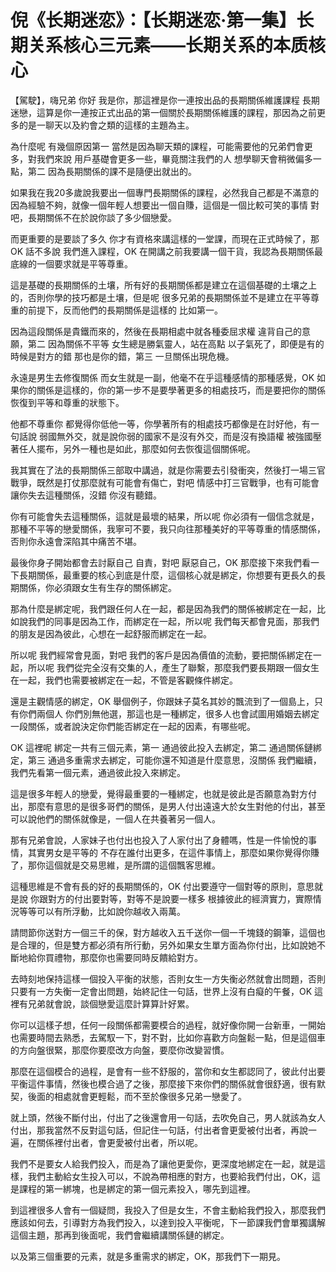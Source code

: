 # 倪《长期迷恋》：【长期迷恋·第一集】长期关系核心三元素——长期关系的本质核心

【駕駛】，嗨兄弟 你好 我是你，那這裡是你一連按出品的長期關係維護課程 長期迷戀，這算是你一連按正式出品的第一個關於長期關係維護的課程，那因為之前更多的是一聊天以及約會之類的這樣的主題為主。

為什麼呢 有幾個原因第一 當然是因為聊天類的課程，可能需要他的兄弟們會更多，對我們來說 用戶基礎會更多一些，畢竟關注我們的人 想學聊天會稍微偏多一點，第二 因為長期關係的課不是隨便出就出的。

如果我在我20多歲說我要出一個專門長期關係的課程，必然我自己都是不滿意的 因為經驗不夠，就像一個年輕人想要出一個自賺，這個是一個比較可笑的事情 對吧，長期關係不在於說你談了多少個戀愛。

而更重要的是要談了多久 你才有資格來講這樣的一堂課，而現在正式時候了，那OK 話不多說 我們進入課程，OK 在開講之前我要講一個干貨，我認為長期關係最底線的一個要求就是平等尊重。

這是基礎的長期關係的土壤，所有好的長期關係都是建立在這個基礎的土壤之上的，否則你學的技巧都是土壤，但是呢 很多兄弟的長期關係並不是建立在平等尊重的前提下，反而他們的長期關係是這樣的 比如第一。

因為這段關係是貴鐵而來的，然後在長期相處中就各種委屈求權 違背自己的意願，第二 因為關係不平等 女生總是勝氣靈人，站在高點 以子氣死了，即便是有的時候是對方的錯 那也是你的錯，第三 一旦關係出現危機。

永遠是男生去修復關係 而女生就是一副，他毫不在乎這種感情的那種感覺，OK 如果你的關係是這樣的，你的第一步不是要學著更多的相處技巧，而是要把你的關係恢復到平等和尊重的狀態下。

他都不尊重你 都覺得你低他一等，你學著所有的相處技巧都像是在討好他，有一句話說 弱國無外交，就是說你弱的國家不是沒有外交，而是沒有換語權 被強國壓著任人擺布，另外一種也是如此，那麼如何去恢復這個關係呢。

我其實在了法的長期關係三部取中講過，就是你需要去引發衝突，然後打一場三官戰爭，既然是打仗那麼就有可能會有傷亡，對吧 情感中打三官戰爭，也有可能會讓你失去這種關係，沒錯 你沒有聽錯。

你有可能會失去這種關係，這就是最壞的結果，所以呢 你必須有一個信念就是，那種不平等的戀愛關係，我寧可不要，我只向往那種美好的平等尊重的情感關係，否則你永遠會深陷其中痛苦不堪。

最後你身子開始都會去討厭自己 自責，對吧 厭惡自己，OK 那麼接下來我們看一下長期關係，最重要的核心到底是什麼，這個核心就是綁定，你想要有更長久的長期關係，你必須跟女生有生存的關係綁定。

那為什麼是綁定呢，我們跟任何人在一起，都是因為我們的關係被綁定在一起，比如說我們的同事是因為工作，而綁定在一起，所以呢 我們每天都會見面，那我們的朋友是因為彼此，心想在一起舒服而綁定在一起。

所以呢 我們經常會見面，對吧 我們的客戶是因為價值的流動，要把關係綁定在一起，所以呢 我們從完全沒有交集的人，產生了聯繫，那麼我們要長期跟一個女生在一起，我們也需要被綁定在一起，不管是客觀條件綁定。

還是主觀情感的綁定，OK 舉個例子，你跟妹子莫名其妙的飄流到了一個島上，只有你們兩個人 你們別無他選，那這也是一種綁定，很多人也會試圖用婚姻去綁定一段關係，或者說決定你們能否綁定在一起的因素，有哪些呢。

OK 這裡呢 綁定一共有三個元素，第一 通過彼此投入去綁定，第二 通過關係鏈綁定，第三 通過多重需求去綁定，可能你還不知道是什麼意思，沒關係 我們繼續，我們先看第一個元素，通過彼此投入來綁定。

這是很多年輕人的戀愛，覺得最重要的一種綁定，也就是彼此是否願意為對方付出，那麼有意思的是很多哥們的關係，是男人付出遠遠大於女生對他的付出，甚至可以說他們的關係就像是，一個人在共養著另一個人。

那有兄弟會說，人家妹子也付出也投入了人家付出了身體嗎，性是一件愉悅的事情，其實男女是平等的 不存在誰付出更多，在這件事情上，那麼如果你覺得你賺了，那你這個就是交易思維，是所謂的這個飄客思維。

這種思維是不會有長的好的長期關係的，OK 付出要遵守一個對等的原則，意思就是說 你跟對方的付出要對等，對等不是說要一樣多 根據彼此的經濟實力，實際情況等等可以有所浮動，比如說你越收入兩萬。

請問節你送對方一個三千的保，對方越收入五千送你一個一千塊錢的鋼筆，這個也是合理的，但是雙方都必須有所行動，另外如果女生單方面為你付出，比如說她不斷地給你買禮物，那麼你也需要同時反饋給對方。

去時刻地保持這樣一個投入平衡的狀態，否則女生一方失衡必然就會出問題，否則只要有一方失衡一定會出問題，始終記住一句話，世界上沒有白癡的午餐，OK 這裡有兄弟就會說，談個戀愛這麼計算算計好累。

你可以這樣子想，任何一段關係都需要模合的過程，就好像你開一台新車，一開始也需要時間去熟悉，去駕馭一下，對不對，比如你喜歡方向盤鬆一點，但是這個車的方向盤很緊，那麼你要麼改方向盤，要麼你改變習慣。

那麼在這個模合的過程，是會有一些不舒服的，當你和女生都認同了，彼此付出要平衡這件事情，然後也模合過了之後，那麼接下來你們的關係就會很舒適，很有默契，後面的相處就會更輕鬆，而不至於像很多兄弟一戀愛了。

就上頭，然後不斷付出，付出了之後還會用一句話，去吹免自己，男人就該為女人付出，那我當然不反對這句話，但記住一句話，付出者會更愛被付出者，再說一遍，在關係裡付出者，會更愛被付出者，所以呢。

我們不是要女人給我們投入，而是為了讓他更愛你，更深度地綁定在一起，就是這樣，我們主動給女生投入可以，不說為帶相應的對方，也要給我們付出，OK，這是課程的第一綁塊，也是綁定的第一個元素投入，哪先到這裡。

到這裡很多人會有一個疑問，我投入了但是女生，不會主動給我們投入，那麼我們應該如何去，引導對方為我們投入，以達到投入平衡呢，下一節課我們會單獨講解這個主題，那再到後面呢，我們會繼續講關係鏈的綁定。

以及第三個重要的元素，就是多重需求的綁定，OK，那我們下一期見。